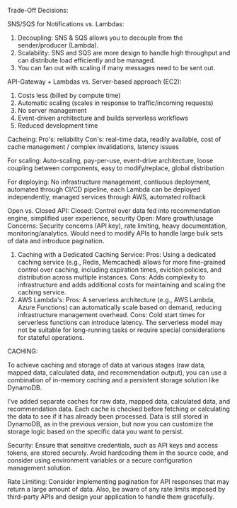 Trade-Off Decisions:

SNS/SQS for Notifications vs. Lambdas:
1. Decoupling: SNS & SQS allows you to decouple from the sender/producer (Lambda).
2. Scalability: SNS and SQS are more design to handle high throughput and can distribute load efficiently and be managed.
3. You can fan out with scaling if many messages need to be sent out.

API-Gateway + Lambdas vs. Server-based approach (EC2):
1. Costs less (billed by compute time)
2. Automatic scaling (scales in response to traffic/incoming requests)
3. No server management
4. Event-driven architecture and builds serverless workflows
5. Reduced development time

Cacheing:
Pro's: reliability
Con's: real-time data, readily available, cost of cache management / complex invalidations, latency issues

For scaling:
Auto-scaling, pay-per-use, event-drive architecture, loose coupling between components, easy to modify/replace, global distribution

For deploying:
No infrastructure management, contiuous deployment, automated through CI/CD pipeline, each Lambda can be deployed independently, managed services through AWS, automated rollback


Open vs. Closed API:
Closed: Control over data fed into recommendation engine, simplified user experience, security
Open: More growth/usage
Concerns: Security concerns (API key), rate limiting, heavy documentation, monitoring/analytics. Would need to modify APIs to handle large bulk sets of data and introduce pagination.




1. Caching with a Dedicated Caching Service:
Pros: Using a dedicated caching service (e.g., Redis, Memcached) allows for more fine-grained control over caching, including expiration times, eviction policies, and distribution across multiple instances.
Cons: Adds complexity to infrastructure and adds additional costs for maintaining and scaling the caching service.
2. AWS Lambda's:
Pros: A serverless architecture (e.g., AWS Lambda, Azure Functions) can automatically scale based on demand, reducing infrastructure management overhead.
Cons: Cold start times for serverless functions can introduce latency. The serverless model may not be suitable for long-running tasks or require special considerations for stateful operations.


CACHING:

To achieve caching and storage of data at various stages (raw data, mapped data, calculated data, and recommendation output), you can use a combination of in-memory caching and a persistent storage solution like DynamoDB.

I've added separate caches for raw data, mapped data, calculated data, and recommendation data.
Each cache is checked before fetching or calculating the data to see if it has already been processed.
Data is still stored in DynamoDB, as in the previous version, but now you can customize the storage logic based on the specific data you want to persist.


Security: Ensure that sensitive credentials, such as API keys and access tokens, are stored securely. Avoid hardcoding them in the source code, and consider using environment variables or a secure configuration management solution.

Rate Limiting: Consider implementing pagination for API responses that may return a large amount of data. Also, be aware of any rate limits imposed by third-party APIs and design your application to handle them gracefully.
